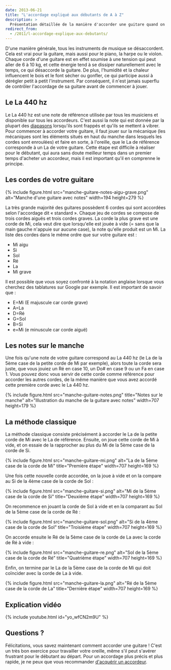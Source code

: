 ```yaml
---
date: 2013-06-21
title: "L'accordage expliqué aux débutants de A à Z"
description: >
  Présentation détaillée de la manière d'accorder une guitare quand on débute.
redirect_from:
  - /2011/l-accordage-explique-aux-debutants/
---
```


D'une manière générale, tous les instruments de musique se désaccordent. Cela 
est vrai pour la guitare, mais aussi pour le piano, la harpe ou le violon. 
Chaque corde d'une guitare est en effet soumise à une tension qui peut aller de 
6 à 10 kg, et cette énergie tend à se dissiper naturellement avec le temps, ce 
qui désaccorde la guitare. De plus, l'humidité et la chaleur influencent le 
bois et le font sécher ou gonfler, ce qui participe aussi à dérégler petit à 
petit l'instrument. Par conséquent, il n'est jamais superflu de contrôler 
l'accordage de sa guitare avant de commencer à jouer.

## Le La 440 hz

Le La 440 hz est une note de référence utilisée par tous les musiciens et 
disponible sur tous les accordeurs. C'est aussi la note qui est donnée par la 
plupart des [diapasons](http://diapason.accordersaguitare.com) lorsqu'ils sont 
frappés et qu'ils se mettent à vibrer. Pour commencer à accorder votre guitare, 
il faut jouer sur la mécanique (les mécaniques sont les éléments situés en haut 
du manche dans lesquels les cordes sont enroulées) et faire en sorte, à 
l'oreille, que le La de référence corresponde à un La de votre guitare. Cette 
étape est difficile à réaliser pour le débutant, qui aura sans doute meilleur 
temps dans un premier temps d'acheter un accordeur, mais il est important qu'il 
en comprenne le principe.

## Les cordes de votre guitare

{% include figure.html src="manche-guitare-notes-aigu-grave.png" alt="Manche 
d'une guitare avec notes" width=194 height=279 %}

La très grande majorité des guitares possèdent 6 cordes qui sont accordées 
selon l'accordage dit « standard ». Chaque jeu de cordes se compose de trois 
cordes aiguës et trois cordes graves. La corde la plus grave est une corde de 
Mi, cela veut dire que lorsqu'elle est jouée à vide (= sans que la main gauche 
n'appuie sur aucune case), la note qu'elle produit est un Mi. La liste des 
cordes dans le même ordre que sur votre guitare est :

- Mi aigu
- Si
- Sol
- Ré
- La
- Mi grave

Il est possible que vous soyez confronté à la notation anglaise lorsque vous 
cherchez des tablatures sur Google par exemple. Il est important de savoir 
que :

- E=Mi (E majuscule car corde grave)
- A=La
- D=Ré
- G=Sol
- B=Si
- e=Mi (e minuscule car corde aiguë)

## Les notes sur le manche

Une fois qu'une note de votre guitare correspond au La 440 hz (le La de la 5ème 
case de la petite corde de Mi par exemple), alors toute la corde sera juste, 
que vous jouiez un Ré en case 10, un Do# en case 9 ou un Fa en case 1. Vous 
pouvez donc vous servir de cette corde comme référence pour accorder les autres 
cordes, de la même manière que vous avez accordé cette première corde avec le 
La 440 hz.

{% include figure.html src="manche-guitare-notes.png" title="Notes sur le 
manche" alt="Illustration du manche de la guitare avec notes" width=707 
height=179 %}

## La méthode classique

La méthode classique consiste précisément à accorder le La de la petite corde 
de Mi avec le La de référence. Ensuite, on joue cette corde de Mi à vide, et on 
essaie de la rapprocher au plus du Mi de la 5ème case de la corde de Si.

{% include figure.html src="manche-guitare-mi.png" alt="La de la 5ème case de 
la corde de Mi" title="Première étape" width=707 height=169 %}

Une fois cette nouvelle corde accordée, on la joue à vide et on la compare au 
Si de la 4ème case de la corde de Sol :

{% include figure.html src="manche-guitare-si.png" alt="Mi de la 5ème case de 
la corde de Si" title="Deuxième étape" width=707 height=169 %}

On recommence en jouant la corde de Sol à vide et en la comparant au Sol de la 
5ème case de la corde de Ré :

{% include figure.html src="manche-guitare-sol.png" alt="Si de la 4ème case de 
la corde de Sol" title="Troisième étape" width=707 height=169 %}

On accorde ensuite le Ré de la 5ème case de la corde de La avec la corde de Ré 
à vide :

{% include figure.html src="manche-guitare-re.png" alt="Sol de la 5ème case de 
la corde de Ré" title="Quatrième étape" width=707 height=169 %}

Enfin, on termine par le La de la 5ème case de la corde de Mi qui doit 
coïncider avec la corde de La à vide.

{% include figure.html src="manche-guitare-la.png" alt="Ré de la 5ème case de 
la corde de La" title="Dernière étape" width=707 height=169 %}

## Explication vidéo

{% include youtube.html id="yo_wfCN2m9U" %}

## Questions ?

Félicitations, vous savez maintenant comment accorder une guitare ! C'est un 
très bon exercice pour travailler votre oreille, même s'il peut s'avérer 
frustrant pour le débutant au départ. Pour un accordage plus précis et plus 
rapide, je ne peux que vous recommander [d'acquérir un 
accordeur](/acheter-un-accordeur/).
